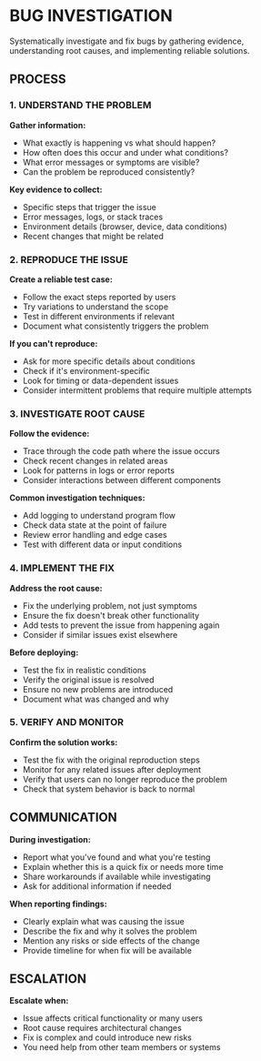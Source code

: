 # BUG INVESTIGATION

Systematically investigate and fix bugs by gathering evidence, understanding root causes, and implementing reliable solutions.

## PROCESS

### 1. UNDERSTAND THE PROBLEM
**Gather information:**
- What exactly is happening vs what should happen?
- How often does this occur and under what conditions?
- What error messages or symptoms are visible?
- Can the problem be reproduced consistently?

**Key evidence to collect:**
- Specific steps that trigger the issue
- Error messages, logs, or stack traces
- Environment details (browser, device, data conditions)
- Recent changes that might be related

### 2. REPRODUCE THE ISSUE
**Create a reliable test case:**
- Follow the exact steps reported by users
- Try variations to understand the scope
- Test in different environments if relevant
- Document what consistently triggers the problem

**If you can't reproduce:**
- Ask for more specific details about conditions
- Check if it's environment-specific
- Look for timing or data-dependent issues
- Consider intermittent problems that require multiple attempts

### 3. INVESTIGATE ROOT CAUSE
**Follow the evidence:**
- Trace through the code path where the issue occurs
- Check recent changes in related areas
- Look for patterns in logs or error reports
- Consider interactions between different components

**Common investigation techniques:**
- Add logging to understand program flow
- Check data state at the point of failure
- Review error handling and edge cases
- Test with different data or input conditions

### 4. IMPLEMENT THE FIX
**Address the root cause:**
- Fix the underlying problem, not just symptoms
- Ensure the fix doesn't break other functionality
- Add tests to prevent the issue from happening again
- Consider if similar issues exist elsewhere

**Before deploying:**
- Test the fix in realistic conditions
- Verify the original issue is resolved
- Ensure no new problems are introduced
- Document what was changed and why

### 5. VERIFY AND MONITOR
**Confirm the solution works:**
- Test the fix with the original reproduction steps
- Monitor for any related issues after deployment
- Verify that users can no longer reproduce the problem
- Check that system behavior is back to normal

## COMMUNICATION

**During investigation:**
- Report what you've found and what you're testing
- Explain whether this is a quick fix or needs more time
- Share workarounds if available while investigating
- Ask for additional information if needed

**When reporting findings:**
- Clearly explain what was causing the issue
- Describe the fix and why it solves the problem
- Mention any risks or side effects of the change
- Provide timeline for when fix will be available

## ESCALATION

**Escalate when:**
- Issue affects critical functionality or many users
- Root cause requires architectural changes
- Fix is complex and could introduce new risks
- You need help from other team members or systems
